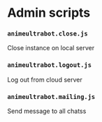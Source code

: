 # Admin scripts

### `animeultrabot.close.js`
Close instance on local server

### `animeultrabot.logout.js`
Log out from cloud server

### `animeultrabot.mailing.js`
Send message to all chatss

